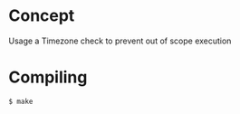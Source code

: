 # Concept

Usage a Timezone check to prevent out of scope execution

# Compiling

```bash
$ make
```